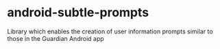 android-subtle-prompts
======================

Library which enables the creation of user information prompts similar to those in the Guardian Android app

